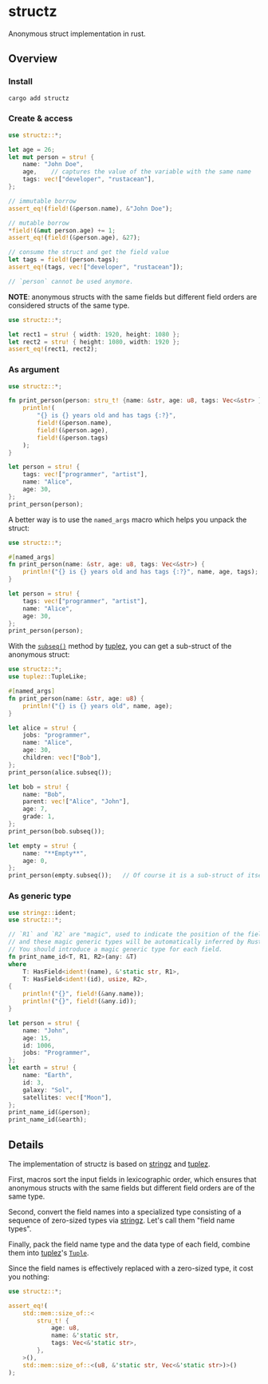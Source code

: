 # structz

Anonymous struct implementation in rust.

## Overview

### Install

```bash
cargo add structz
```

### Create & access

```rust
use structz::*;

let age = 26;
let mut person = stru! {
    name: "John Doe",
    age,    // captures the value of the variable with the same name
    tags: vec!["developer", "rustacean"],
};

// immutable borrow
assert_eq!(field!(&person.name), &"John Doe");

// mutable borrow
*field!(&mut person.age) += 1;
assert_eq!(field!(&person.age), &27);

// consume the struct and get the field value
let tags = field!(person.tags);
assert_eq!(tags, vec!["developer", "rustacean"]);

// `person` cannot be used anymore.
```

**NOTE**: anonymous structs with the same fields but different field orders
are considered structs of the same type.

```rust
use structz::*;

let rect1 = stru! { width: 1920, height: 1080 };
let rect2 = stru! { height: 1080, width: 1920 };
assert_eq!(rect1, rect2);
```

### As argument

```rust
use structz::*;

fn print_person(person: stru_t! {name: &str, age: u8, tags: Vec<&str> }) {
    println!(
        "{} is {} years old and has tags {:?}",
        field!(&person.name),
        field!(&person.age),
        field!(&person.tags)
    );
}

let person = stru! {
    tags: vec!["programmer", "artist"],
    name: "Alice",
    age: 30,
};
print_person(person);
```

A better way is to use the `named_args` macro which helps you unpack the struct:

```rust
use structz::*;

#[named_args]
fn print_person(name: &str, age: u8, tags: Vec<&str>) {
    println!("{} is {} years old and has tags {:?}", name, age, tags);
}

let person = stru! {
    tags: vec!["programmer", "artist"],
    name: "Alice",
    age: 30,
};
print_person(person);
```

With the [`subseq()`](tuplez::TupleLike::subseq()) method by [tuplez](https://docs.rs/tuplez),
you can get a sub-struct of the anonymous struct:

```rust
use structz::*;
use tuplez::TupleLike;

#[named_args]
fn print_person(name: &str, age: u8) {
    println!("{} is {} years old", name, age);
}

let alice = stru! {
    jobs: "programmer",
    name: "Alice",
    age: 30,
    children: vec!["Bob"],
};
print_person(alice.subseq());

let bob = stru! {
    name: "Bob",
    parent: vec!["Alice", "John"],
    age: 7,
    grade: 1,
};
print_person(bob.subseq());

let empty = stru! {
    name: "**Empty**",
    age: 0,
};
print_person(empty.subseq());   // Of course it is a sub-struct of itself
```

### As generic type

```rust
use stringz::ident;
use structz::*;

// `R1` and `R2` are "magic", used to indicate the position of the field in the structs,
// and these magic generic types will be automatically inferred by Rust.
// You should introduce a magic generic type for each field.
fn print_name_id<T, R1, R2>(any: &T)
where
    T: HasField<ident!(name), &'static str, R1>,
    T: HasField<ident!(id), usize, R2>,
{
    println!("{}", field!(&any.name));
    println!("{}", field!(&any.id));
}

let person = stru! {
    name: "John",
    age: 15,
    id: 1006,
    jobs: "Programmer",
};
let earth = stru! {
    name: "Earth",
    id: 3,
    galaxy: "Sol",
    satellites: vec!["Moon"],
};
print_name_id(&person);
print_name_id(&earth);
```

## Details

The implementation of structz is based on [stringz](https://docs.rs/stringz) and [tuplez](https://docs.rs/tuplez).

First, macros sort the input fields in lexicographic order, which ensures that anonymous structs
with the same fields but different field orders are of the same type.

Second, convert the field names into a specialized type consisting of a sequence of zero-sized types via
[stringz](https://docs.rs/stringz). Let's call them "field name types".

Finally, pack the field name type and the data type of each field, combine them into
[tuplez](https://docs.rs/tuplez)'s [`Tuple`](https://docs.rs/tuplez/latest/tuplez/struct.Tuple.html).

Since the field names is effectively replaced with a zero-sized type, it cost you nothing:

```rust
use structz::*;

assert_eq!(
    std::mem::size_of::<
        stru_t! {
            age: u8,
            name: &'static str,
            tags: Vec<&'static str>,
        },
    >(),
    std::mem::size_of::<(u8, &'static str, Vec<&'static str>)>()
);
```
